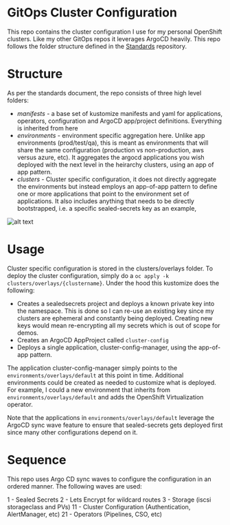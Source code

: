 # GitOps Cluster Configuration

This repo contains the cluster configuration I use for my personal OpenShift clusters. Like my other GitOps repos it leverages ArgoCD heavily. This repo follows the folder structure defined in the [Standards](https://github.com/gnunn-gitops/standards) repository.

# Structure

As per the standards document, the repo consists of three high level folders:

* _manifests_ - a base set of kustomize manifests and yaml for applications, operators, configuration and ArgoCD app/project definitions. Everything is inherited from here
* _environments_ - environment specific aggregation here. Unlike app environments (prod/test/qa), this is meant as environments that will share the same configuration (production vs non-production, aws versus azure, etc). It aggregates the argocd applications you wish deployed with the next level in the heirarchy clusters, using an app of app pattern.
* _clusters_ - Cluster specific configuration, it does not directly aggregate the environments but instead employs an app-of-app pattern to define one or more applications that point to the environment set of applications. It also includes anything that needs to be directly bootstrapped, i.e. a specific sealed-secrets key as an example,

![alt text](https://raw.githubusercontent.com/gnunn-gitops/cluster-config/master/docs/img/argocd.png)

# Usage

Cluster specific configuration is stored in the clusters/overlays folder. To deploy the cluster configuration, simply do a ```oc apply -k clusters/overlays/{clustername}```. Under the hood this kustomize does the following:

* Creates a sealedsecrets project and deploys a known private key into the namespace. This is done so I can re-use an existing key since my clusters are ephemeral and constantly being deployed. Creating new keys would mean re-encrypting all my secrets which is out of scope for demos.
* Creates an ArgoCD AppProject called ```cluster-config```
* Deploys a single application, cluster-config-manager, using the app-of-app pattern.

The application cluster-config-manager simply points to the ```environments/overlays/default``` at this point in time. Additional environments could be created as needed to customize what is deployed. For example, I could a new environment that inherits from ```environments/overlays/default``` and adds the OpenShift Virtualization operator.

Note that the applications in ```environments/overlays/default``` leverage the ArgoCD sync wave feature to ensure that sealed-secrets gets deployed first since many other configurations depend on it.

# Sequence

This repo uses Argo CD sync waves to configure the configuration in an ordered manner. The following waves are used:

1  - Sealed Secrets
2  - Lets Encrypt for wildcard routes
3  - Storage (iscsi storageclass and PVs)
11 - Cluster Configuration (Authentication, AlertManager, etc)
21 - Operators (Pipelines, CSO, etc)